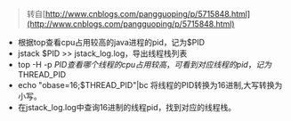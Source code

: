 > 转自[http://www.cnblogs.com/pangguoping/p/5715848.html](http://www.cnblogs.com/pangguoping/p/5715848.html)

* 根据top查看cpu占用较高的java进程的pid，记为$PID
* jstack $PID >> jstack_log.log，导出线程栈列表
* top -H -p $PID查看哪个线程的cpu占用较高，可看到对应线程的pid，记为$THREAD_PID
* echo "obase=16;$THREAD_PID"|bc 将线程的PID转换为16进制,大写转换为小写。
* 在jstack_log.log中查询16进制的线程pid，找到对应的线程栈。